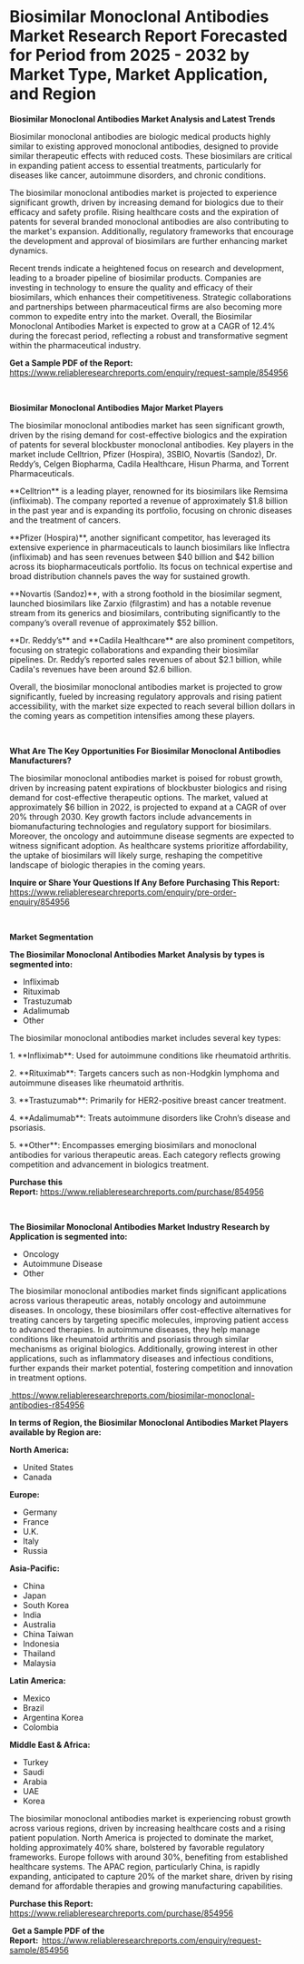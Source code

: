 <p><h1>Biosimilar Monoclonal Antibodies Market Research Report Forecasted for Period from 2025 -  2032 by Market Type, Market Application, and Region</h1></p><p><strong>Biosimilar Monoclonal Antibodies Market Analysis and Latest Trends</strong></p>
<p><p>Biosimilar monoclonal antibodies are biologic medical products highly similar to existing approved monoclonal antibodies, designed to provide similar therapeutic effects with reduced costs. These biosimilars are critical in expanding patient access to essential treatments, particularly for diseases like cancer, autoimmune disorders, and chronic conditions.</p><p>The biosimilar monoclonal antibodies market is projected to experience significant growth, driven by increasing demand for biologics due to their efficacy and safety profile. Rising healthcare costs and the expiration of patents for several branded monoclonal antibodies are also contributing to the market's expansion. Additionally, regulatory frameworks that encourage the development and approval of biosimilars are further enhancing market dynamics.</p><p>Recent trends indicate a heightened focus on research and development, leading to a broader pipeline of biosimilar products. Companies are investing in technology to ensure the quality and efficacy of their biosimilars, which enhances their competitiveness. Strategic collaborations and partnerships between pharmaceutical firms are also becoming more common to expedite entry into the market. Overall, the Biosimilar Monoclonal Antibodies Market is expected to grow at a CAGR of 12.4% during the forecast period, reflecting a robust and transformative segment within the pharmaceutical industry.</p></p>
<p><strong>Get a Sample PDF of the Report:&nbsp;</strong> <a href="https://www.reliableresearchreports.com/enquiry/request-sample/854956?utm_campaign=2283&utm_medium=2&utm_source=Github&utm_content=ia&utm_term=19042025&utm_id=biosimilar-monoclonal-antibodies">https://www.reliableresearchreports.com/enquiry/request-sample/854956</a></p>
<p>&nbsp;</p>
<p><strong>Biosimilar Monoclonal Antibodies Major Market Players</strong></p>
<p><p>The biosimilar monoclonal antibodies market has seen significant growth, driven by the rising demand for cost-effective biologics and the expiration of patents for several blockbuster monoclonal antibodies. Key players in the market include Celltrion, Pfizer (Hospira), 3SBIO, Novartis (Sandoz), Dr. Reddy’s, Celgen Biopharma, Cadila Healthcare, Hisun Pharma, and Torrent Pharmaceuticals.</p><p>**Celltrion** is a leading player, renowned for its biosimilars like Remsima (infliximab). The company reported a revenue of approximately $1.8 billion in the past year and is expanding its portfolio, focusing on chronic diseases and the treatment of cancers. </p><p>**Pfizer (Hospira)**, another significant competitor, has leveraged its extensive experience in pharmaceuticals to launch biosimilars like Inflectra (infliximab) and has seen revenues between $40 billion and $42 billion across its biopharmaceuticals portfolio. Its focus on technical expertise and broad distribution channels paves the way for sustained growth.</p><p>**Novartis (Sandoz)**, with a strong foothold in the biosimilar segment, launched biosimilars like Zarxio (filgrastim) and has a notable revenue stream from its generics and biosimilars, contributing significantly to the company’s overall revenue of approximately $52 billion.</p><p>**Dr. Reddy’s** and **Cadila Healthcare** are also prominent competitors, focusing on strategic collaborations and expanding their biosimilar pipelines. Dr. Reddy’s reported sales revenues of about $2.1 billion, while Cadila's revenues have been around $2.6 billion.</p><p>Overall, the biosimilar monoclonal antibodies market is projected to grow significantly, fueled by increasing regulatory approvals and rising patient accessibility, with the market size expected to reach several billion dollars in the coming years as competition intensifies among these players.</p></p>
<p>&nbsp;</p>
<p><strong>What Are The Key Opportunities For Biosimilar Monoclonal Antibodies Manufacturers?</strong></p>
<p><p>The biosimilar monoclonal antibodies market is poised for robust growth, driven by increasing patent expirations of blockbuster biologics and rising demand for cost-effective therapeutic options. The market, valued at approximately $6 billion in 2022, is projected to expand at a CAGR of over 20% through 2030. Key growth factors include advancements in biomanufacturing technologies and regulatory support for biosimilars. Moreover, the oncology and autoimmune disease segments are expected to witness significant adoption. As healthcare systems prioritize affordability, the uptake of biosimilars will likely surge, reshaping the competitive landscape of biologic therapies in the coming years.</p></p>
<p><strong>Inquire or Share Your Questions If Any Before Purchasing This Report:</strong> <a href="https://www.reliableresearchreports.com/enquiry/pre-order-enquiry/854956?utm_campaign=2283&utm_medium=2&utm_source=Github&utm_content=ia&utm_term=19042025&utm_id=biosimilar-monoclonal-antibodies">https://www.reliableresearchreports.com/enquiry/pre-order-enquiry/854956</a></p>
<p>&nbsp;</p>
<p><strong>Market Segmentation</strong></p>
<p><strong>The Biosimilar Monoclonal Antibodies Market Analysis by types is segmented into:</strong></p>
<p><ul><li>Infliximab</li><li>Rituximab</li><li>Trastuzumab</li><li>Adalimumab</li><li>Other</li></ul></p>
<p><p>The biosimilar monoclonal antibodies market includes several key types: </p><p>1. **Infliximab**: Used for autoimmune conditions like rheumatoid arthritis.</p><p>2. **Rituximab**: Targets cancers such as non-Hodgkin lymphoma and autoimmune diseases like rheumatoid arthritis.</p><p>3. **Trastuzumab**: Primarily for HER2-positive breast cancer treatment.</p><p>4. **Adalimumab**: Treats autoimmune disorders like Crohn’s disease and psoriasis.</p><p>5. **Other**: Encompasses emerging biosimilars and monoclonal antibodies for various therapeutic areas. Each category reflects growing competition and advancement in biologics treatment.</p></p>
<p><strong>Purchase this Report:&nbsp;</strong><a href="https://www.reliableresearchreports.com/purchase/854956?utm_campaign=2283&utm_medium=2&utm_source=Github&utm_content=ia&utm_term=19042025&utm_id=biosimilar-monoclonal-antibodies">https://www.reliableresearchreports.com/purchase/854956</a></p>
<p>&nbsp;</p>
<p><strong>The Biosimilar Monoclonal Antibodies Market Industry Research by Application is segmented into:</strong></p>
<p><ul><li>Oncology</li><li>Autoimmune Disease</li><li>Other</li></ul></p>
<p><p>The biosimilar monoclonal antibodies market finds significant applications across various therapeutic areas, notably oncology and autoimmune diseases. In oncology, these biosimilars offer cost-effective alternatives for treating cancers by targeting specific molecules, improving patient access to advanced therapies. In autoimmune diseases, they help manage conditions like rheumatoid arthritis and psoriasis through similar mechanisms as original biologics. Additionally, growing interest in other applications, such as inflammatory diseases and infectious conditions, further expands their market potential, fostering competition and innovation in treatment options.</p></p>
<p><a href="https://www.reliableresearchreports.com/biosimilar-monoclonal-antibodies-r854956?utm_campaign=2283&utm_medium=2&utm_source=Github&utm_content=ia&utm_term=19042025&utm_id=biosimilar-monoclonal-antibodies">&nbsp;https://www.reliableresearchreports.com/biosimilar-monoclonal-antibodies-r854956</a></p>
<p><strong>In terms of Region, the Biosimilar Monoclonal Antibodies Market Players available by Region are:</strong></p>
<p>
    <p> <strong> North America: </strong>
        <ul>
            <li>United States</li>
            <li>Canada</li>
        </ul>
        </p> 
    <p> <strong> Europe: </strong>
        <ul>
            <li>Germany</li>
            <li>France</li>
            <li>U.K.</li>
            <li>Italy</li>
            <li>Russia</li>
        </ul>
        </p> 
    <p> <strong> Asia-Pacific: </strong>
        <ul>
            <li>China</li>
            <li>Japan</li>
            <li>South Korea</li>
            <li>India</li>
            <li>Australia</li>
            <li>China Taiwan</li>
            <li>Indonesia</li>
            <li>Thailand</li>
            <li>Malaysia</li>
        </ul>
        </p> 
    <p> <strong> Latin America: </strong>
        <ul>
            <li>Mexico</li>
            <li>Brazil</li>
            <li>Argentina Korea</li>
            <li>Colombia</li>
        </ul>
        </p> 
    <p> <strong> Middle East & Africa: </strong>
        <ul>
            <li>Turkey</li>
            <li>Saudi</li>
            <li>Arabia</li>
            <li>UAE</li>
            <li>Korea</li>
        </ul>
    </p>
    </p>
<p><p>The biosimilar monoclonal antibodies market is experiencing robust growth across various regions, driven by increasing healthcare costs and a rising patient population. North America is projected to dominate the market, holding approximately 40% share, bolstered by favorable regulatory frameworks. Europe follows with around 30%, benefiting from established healthcare systems. The APAC region, particularly China, is rapidly expanding, anticipated to capture 20% of the market share, driven by rising demand for affordable therapies and growing manufacturing capabilities.</p></p>
<p><strong>Purchase this Report: </strong><a href="https://www.reliableresearchreports.com/purchase/854956?utm_campaign=2283&utm_medium=2&utm_source=Github&utm_content=ia&utm_term=19042025&utm_id=biosimilar-monoclonal-antibodies">https://www.reliableresearchreports.com/purchase/854956</a></p>
<p>&nbsp;<strong>Get a Sample PDF of the Report:&nbsp;&nbsp;</strong><a href="https://www.reliableresearchreports.com/enquiry/request-sample/854956?utm_campaign=2283&utm_medium=2&utm_source=Github&utm_content=ia&utm_term=19042025&utm_id=biosimilar-monoclonal-antibodies">https://www.reliableresearchreports.com/enquiry/request-sample/854956</a></p>
<p><strong></strong></p>
<p><p></p><p></p><p></p></p>